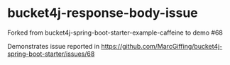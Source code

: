 # bucket4j-response-body-issue
Forked from bucket4j-spring-boot-starter-example-caffeine to demo #68

Demonstrates issue reported in https://github.com/MarcGiffing/bucket4j-spring-boot-starter/issues/68
